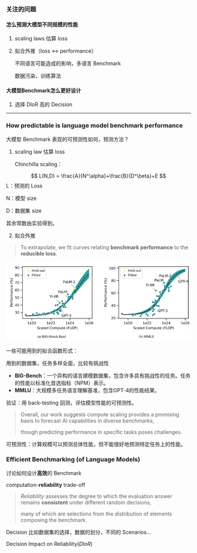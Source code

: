 ### 关注的问题

#### 怎么预测大模型不同规模的性能

1. scaling laws 估算 loss

2. 拟合外推（loss <-> performance）

   不同语言可能造成的影响，多语言 Benchmark

   数据污染，训练算法

#### 大模型Benchmark怎么更好设计

1. 选择 DIoR 高的 Decision

---

### How predictable is language model benchmark performance

大模型 Benchmark 表现的可预测性如何，预测方法？

1. scaling law 估算 loss

   Chinchilla scaling：

$$
L(N,D) = \frac{A}{N^\alpha}+\frac{B}{D^\beta}+E
$$
L：预测的 Loss

N：模型 size

D：数据集 size

其余常数由实验得到。

2. 拟合外推

> To extrapolate, we fit curves relating **benchmark performance** to the **reducible loss**.

![image-20241029125819870](./image/image1.png)

一些可能用到的拟合函数形式：

用到的数据集，任务多样全面，比较有挑战性

- **BIG-Bench**：一个异构的语言建模数据集，包含许多具有挑战性的任务。任务的性能以标准化首选指标（NPM）表示。
- **MMLU**：大规模多任务语言理解基准，包含GPT-4的性能结果。

验证：用 back-testing 回测，评估模型性能的可预测性。

> Overall, our work suggests compute scaling provides a promising basis to forecast AI capabilities in diverse benchmarks, 
>
> though predicting performance in specific tasks poses challenges.

可预测性：计算规模可以预测总体性能，但不能很好地预测特定任务上的性能。

### **Efficient Benchmarking (of Language Models)**

讨论如何设计**高效**的 Benchmark

computation-**reliability** trade-off

> *Reliability* assesses the degree to which the evaluation answer remains **consistent** under different random decisions, 
>
> many of which are selections from the distribution of elements composing the benchmark.

Decision 比如数据集的选择，数据的划分，不同的 Scenarios...

Decision Impact on Reliability(*DIoR*)

